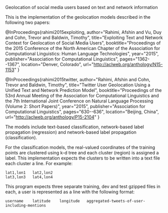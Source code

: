 Geolocation of social media users based on text and network information



This is the implementation of the geolocation models described in the following two papers:

@InProceedings{rahimi2015exploiting,
author="Rahimi, Afshin
and Vu, Duy
and Cohn, Trevor
and Baldwin, Timothy",
title="Exploiting Text and Network Context for Geolocation of Social Media Users",
booktitle="Proceedings of the 2015 Conference of the North American Chapter of the Association for Computational Linguistics: Human Language Technologies",
year="2015",
publisher="Association for Computational Linguistics",
pages="1362--1367",
location="Denver, Colorado",
url="http://aclweb.org/anthology/N15-1153"
}



@InProceedings{rahimi2015twitter,
author="Rahimi, Afshin
and Cohn, Trevor
and Baldwin, Timothy",
title="Twitter User Geolocation Using a Unified Text and Network Prediction Model",
booktitle="Proceedings of the 53rd Annual Meeting of the Association for Computational Linguistics and the 7th International Joint Conference on Natural Language Processing (Volume 2: Short Papers)",
year="2015",
publisher="Association for Computational Linguistics",
pages="630--636",
location="Beijing, China",
url="http://aclweb.org/anthology/P15-2104"
}


The models include text-based classification, network-based label propagation (regression)
and network-based label propagation (classification).

For the classification models, the real-valued coordinates of the training points are clustered using
k-d tree and each cluster (region) is assigned a label. This implementation expects the clusters to be
written into a text file each cluster a line.
For example:


    lat1,lon1	lat2,lon2
    lat3,lon3	lat4,lon4

This program expects three separate training, dev and test gzipped files in each, a user is represented as a line with the following
format:

    username	latitude	longitude	aggregated-tweets-of-user-including-mentions